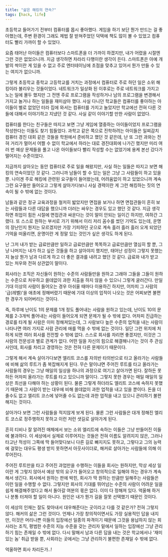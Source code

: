 ```yaml
---
title: "삶은 해킹의 연속?"
tags: [hack, life]
---
```


초등학교 들어가기 전부터 컴퓨터를 몹시 좋아했다. 게임을 하기 보단 뭔가 만드는 걸 좋아했는데, 주변 환경이 그래도 제법 잘 받쳐주었던 덕택에 책도 많이 볼 수 있었고 컴퓨터도 빨리 가까이 할 수 있었다.

요즘 태어난 아이들은 컴퓨터보다 스마트폰을 더 가까이 하겠지만, 내가 어렸을 시절엔 그런 것은 없었으니까. 지금 생각하면 차라리 다행이란 생각이 든다. 스마트폰은 아예 개발의 싹이란 게 있을 수 없고 주로 엔터테이닝에 초점을 맞추고 있어서 뭔가 만들 수 있는 여지가 없으니까.

그렇게 초등학교 중학교 고등학교를 거치는 과정에서 컴퓨터로 주로 하던 일은 소위 해킹이라 불리우는 것들이었다. 네트워크가 일상화 된 이후로는 주로 네트워크를 가지고 노는 일에 몰두 했지만 그 전엔 주로 프로그램을 작성하거나 남의 프로그램을 변경해서 가지고 놀거나 하는 일들을 재미삼아 했다. 사실 다니던 학교들은 컴퓨터를 좋아하는 아이들이 별로 없었던 터라 집에 와서는 컴퓨터를 가지고 놀았지만 학교에선 전혀 다른 것들에 대해서 이야기하고 지냈던 것 같다. 사실 같이 이야기할 만한 사람이 없었다. 

컴퓨터를 한다는 친구들은 따지고 보면 그냥 게임에 열중하는 아이들이었지 프로그램을 작성한다는 이들도 찾기 힘들었다. 과학고 같은 쪽으로 진학하려는 아이들은 일찌감치 컴퓨터 경진 대회 같은 것들을 학원에서 준비하고 했던 것 같은데, 난 또 그런 과와는 전혀 거리가 멀어서 어쩔 수 없이 학교에서 하라는 대로 경진대회에 나가긴 했지만 미리 여러 번 예상 문제들을 풀고 나온 아이들보다 빨리 작성할 수는 없었기에 용케 본선 갔다가 떨어지는 수준이었다.

지금까지 살아오는 동안 컴퓨터로 주로 일을 해왔지만, 사실 하는 일들은 따지고 보면 해킹의 연속이었던 것 같다. 그러니까 남들이 할 수 있는 일은 그냥 그 사람들이 하고 있을 뿐. 나이겐 주로 해킹에 관련된 요구들이 들어왔는데, 어려움없이 하고 있었으니까 계속 그런 요구들만 들어오고 그렇게 살아가다보니 사실 경력이란 게 그런 해킹하는 짓의 연속이 될 수 밖에 없는 것이다.

남들과 같은 정규 교육과정을 철저히 밟았지만 면접을 보거나 하면 면접관들이 흔히 보는 사람들과 다른 대답을 했으니까 더러는 싸우는 경우도 있고 했던 것 같다. 지금 생각하면 취업이 힘든 시절에 면접관과 싸운다는 것이 말이 안되는 일이긴 하지만, 여하간 그랬다. 또 스스로 원하는 부서로 가기 위해서 이리 저리 꼼수를 썼던 기억도 있는데, 운명의 장난인지 뭔지는 모르겠지만 가장 기피하던 곳으로 계속 흘러 흘러 흘러 오게 되었던 기억을 떠올리면, 운명이란 게 정말 있는 것인가 싶은 생각도 하게 된다.

난 그저 내가 받는 급료만큼만 일하고 급료만큼만 똑똑하고 급료만큼만 열심히 할 뿐, 그냥 나머지는 내가 하고 싶은 것들을 하고 살아야지 했지만, 태어난 성정이 그렇지 못했는지 늘상 뭔가 남과 다르게 하고 더 좋은 결과를 내려고 했던 것 같다. 급료와 내가 받고 있는 처우와 전혀 상관없이 말이다. 

회사라는 조직은 자신들이 원하는 수준의 사람들만을 원하고 그래야 그들을 그들이 원하는 수준으로 처우하고 쓸데없이 과한 지출을 하지 않을 수 있으니 그렇게 굴러간다. 만일 기대 이상의 사람이 들어오는 경우 아쉬울 때마다 이용하긴 하지만, 어차피 그 사람의 '급(레벨)'을 애초에 정해버렸기 때문에 기대 이상의 업적이 나오는 것은 어찌보면 불편한 경우가 되어버리는 것이다.

즉, 하루에 난이도 1의 문제를 1개 정도 풀어내는 사람을 원하고 있는데, 난이도 10의 문제를 2-3개씩 풀어내는 사람이 들어오게 되면 문제가 될 수 밖에 없다. 어차피 진급하는 경로를 타게 될 사람은 이미 정해져있는데, 그 사람보다 높은 수준의 업적을 내는 사람이 나타나면 여러 가지로 사람 관리에 애를 먹을 수 밖에 없는 것이다. 일단 그런 위치에 처하게 되면 여러 회사를 전전할 수 밖에 없다. 스스로 회사를 차리면 좋겠지만, 이것은 그 사람의 전문성과 별로 관계가 없다. 어떤 일을 자신의 힘으로 해결해나가는 것이 주 관심사인데, 회사를 차리고 경영하는 것은 전혀 다른 문제이기 때문이다.

그렇게 해서 계속 살아가다보면 엘리트 코스를 자의반 타의반으로 타고 올라가는 사람들에 비해 삶의 루트가 좀 복잡해지게 된다. 무슨 말이냐면 주어진 루트를 타고 올라가는 사람들의 경우는 그냥 매일의 일상을 하나의 과정으로 여기고 살아가면 된다. 잘하든 못하든 어차피 올라가는 루트를 타고 있으니까 말이다. 그렇지 못한 경우는 매일 매일의 일상은 최선을 다해야 하는 상황이 된다. 물론 그렇게 하더라도 엘리트 코스에 속하지 못했기 때문에 그 사람이 받는 대우에 비해 쓸데없이 과한 업적을 내고 있을 뿐이다. 돈을 더 줄수도 없고 엘리트 코스에 넣어줄 수도 없는데 과한 업적을 내고 있으니 관리하기 불편해지는 것이다. 

살아가다 보면 그런 사람들을 적지않게 보게 된다. 물론 그런 사람들은 대개 정해진 엘리트 코스로 정주행하지 못하고 이런 저런 샛길로 살아가게 된다. 

흔히 티비나 잘 알려진 매체에서 보는 소위 엘리트에 속하는 이들은 그냥 만들어진 이들에 불과하다. 이 세상에서 실제로 이루어지는 것들은 전혀 이름도 알려지지 않은, 그러나 타고난 적성이 그쪽에 딱 들어맞다보니 다른 길로 빠지지도 못하고, 그렇다고 그의 능력에 걸맞는 대우도 평생 받지 못하면서 아웃사이더로, 해커로 살아가는 사람들에 의해 이루어진다. 

주어진 루트만을 타고 주어진 과업만을 수행하는 이들을 회사는 원하지만, 막상 세상 일이란 게 그렇지 않아서 예상 밖의 요구가 들어오고 창의적으로 일해야 하는 경우가 계속해서 생긴다. 회사에서 원하는 판에 박힌, 회사가 딱 원하는 만큼만 일해주는 사람들은 이런 일을 수행할 수 없다. 그렇지만 회사의 기대를 뛰어넘는 수준의 사람이 어려운 일을 쉽게 해결해주었다고 해서 돌아갈 여분의 몫은 없다. 이미 다 정해져 있다. 억울해 하거나 분통 터져야 할 일이 아니다. 원인은 내가 뭔가 길을 잘못 선택했기 때문인 것이다.

이 세상의 인재는 잘도 찾아내서 대우해준다는 곳이라고 다를 것 같은가? 전혀 그렇지 않다. 해커의 삶은 그런 것이다. 언제나 가장 창의적이면서도 가장 실용적인 답을 내지만, 이것은 머리나쁜 이들의 입장에선 일종의 파격이기 때문에 그것을 용납하지 않는 회사라는 조직, 평범한 수준의 지능 수준을 갖는 관리자 밑에서 일하는 입장에선 그냥 관리하기 힘는 존재일 수 밖에 없다. 다시 말해서 남과 다른 답을 내는 것은 학교에서나 '재미있는 놈' 취급 받을 뿐, 사회라는 곳에서는 그냥 관리하기 불편한 존재일 수 밖에 없다. 

억울하면 회사 차리든가..!